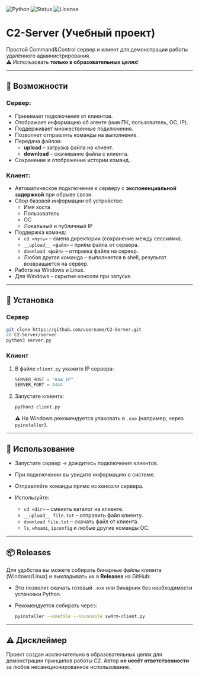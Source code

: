 ![Python](https://img.shields.io/badge/python-3.9%2B-blue)
![Status](https://img.shields.io/badge/status-educational-green)
![License](https://img.shields.io/badge/license-MIT-lightgrey)

# C2-Server (Учебный проект)

Простой Command&Control сервер и клиент для демонстрации работы удалённого администрирования.  
⚠️ Использовать **только в образовательных целях**!  

---

## 📌 Возможности

### Сервер:
- Принимает подключения от клиентов.
- Отображает информацию об агенте (имя ПК, пользователь, ОС, IP).
- Поддерживает множественные подключения.
- Позволяет отправлять команды на выполнение.
- Передача файлов:
  - **upload** – загрузка файла на клиент.
  - **download** – скачивание файла с клиента.
- Сохранение и отображение истории команд.

### Клиент:
- Автоматическое подключение к серверу с **экспоненциальной задержкой** при обрыве связи.
- Сбор базовой информации об устройстве:
  - Имя хоста
  - Пользователь
  - ОС
  - Локальный и публичный IP
- Поддержка команд:
  - `cd <путь>` – смена директории (сохранение между сессиями).
  - `__upload__ <файл>` – приём файла от сервера.
  - `download <файл>` – отправка файла на сервер.
  - Любая другая команда – выполняется в shell, результат возвращается на сервер.
- Работа на Windows и Linux.
- Для Windows – скрытие консоли при запуске.

---

## 🚀 Установка

### Сервер
```bash
git clone https://github.com/username/C2-Server.git
cd C2-Server/server
python3 server.py
````

### Клиент

1. В файле `client.py` укажите IP сервера:

   ```python
   SERVER_HOST = "ваш_IP"
   SERVER_PORT = 4444
   ```
2. Запустите клиента:

   ```bash
   python3 client.py
   ```

   ⚠️ На Windows рекомендуется упаковать в `.exe` (например, через `pyinstaller`).

---

## 📡 Использование

* Запустите сервер → дождитесь подключения клиентов.
* При подключении вы увидите информацию о системе.
* Отправляйте команды прямо из консоли сервера.
* Используйте:

  * `cd <dir>` – сменить каталог на клиенте.
  * `__upload__ file.txt` – отправить файл клиенту.
  * `download file.txt` – скачать файл от клиента.
  * `ls`, `whoami`, `ipconfig` и любые другие команды ОС.

---

## 📦 Releases

Для удобства вы можете собирать бинарные файлы клиента (Windows/Linux) и выкладывать их в **Releases** на GitHub:

* Это позволит скачать готовый `.exe` или бинарник без необходимости установки Python.
* Рекомендуется собирать через:

  ```bash
  pyinstaller --onefile --noconsole sw4rm-client.py
  ```

---

## ⚠️ Дисклеймер

Проект создан исключительно в образовательных целях для демонстрации принципов работы C2.
Автор **не несёт ответственности** за любое несанкционированное использование.

